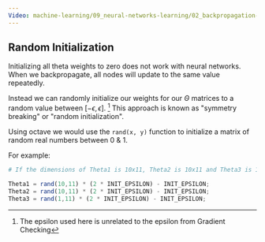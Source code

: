 ```yaml
---
Video: machine-learning/09_neural-networks-learning/02_backpropagation-in-practice/05_random-initialization.mp4
---
```


## Random Initialization

Initializing all theta weights to zero does not work with neural networks. When we backpropagate, all nodes will update to the same value repeatedly.

Instead we can randomly initialize our weights for our $\Theta$ matrices to a random value between $[ -\epsilon, \epsilon ]$. [^1] This approach is known as "symmetry breaking" or "random initialization". 

Using octave we would use the `rand(x, y)` function to initialize a matrix of random real numbers between 0 & 1.

For example:

```octave
# If the dimensions of Theta1 is 10x11, Theta2 is 10x11 and Theta3 is 1x11.

Theta1 = rand(10,11) * (2 * INIT_EPSILON) - INIT_EPSILON;
Theta2 = rand(10,11) * (2 * INIT_EPSILON) - INIT_EPSILON;
Theta3 = rand(1,11) * (2 * INIT_EPSILON) - INIT_EPSILON;
```

[^1]: The epsilon used here is unrelated to the epsilon from Gradient Checking

